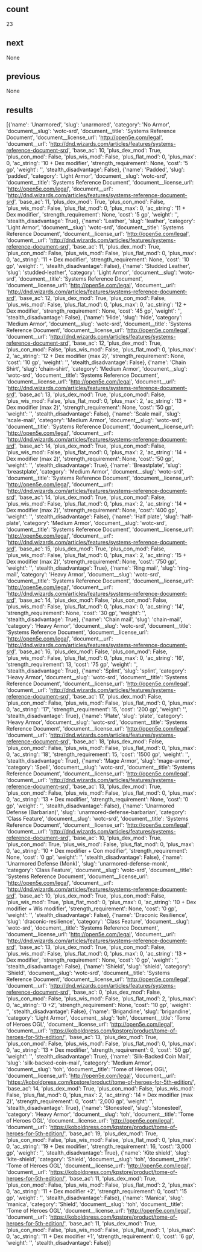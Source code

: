## count
23
## next
None
## previous
None
## results
[{'name': 'Unarmored', 'slug': 'unarmored', 'category': 'No Armor', 'document__slug': 'wotc-srd', 'document__title': 'Systems Reference Document', 'document__license_url': 'http://open5e.com/legal', 'document__url': 'http://dnd.wizards.com/articles/features/systems-reference-document-srd', 'base_ac': 10, 'plus_dex_mod': True, 'plus_con_mod': False, 'plus_wis_mod': False, 'plus_flat_mod': 0, 'plus_max': 0, 'ac_string': '10 + Dex modifier', 'strength_requirement': None, 'cost': '5 gp', 'weight': '', 'stealth_disadvantage': False}, {'name': 'Padded', 'slug': 'padded', 'category': 'Light Armor', 'document__slug': 'wotc-srd', 'document__title': 'Systems Reference Document', 'document__license_url': 'http://open5e.com/legal', 'document__url': 'http://dnd.wizards.com/articles/features/systems-reference-document-srd', 'base_ac': 11, 'plus_dex_mod': True, 'plus_con_mod': False, 'plus_wis_mod': False, 'plus_flat_mod': 0, 'plus_max': 0, 'ac_string': '11 + Dex modifier', 'strength_requirement': None, 'cost': '5 gp', 'weight': '', 'stealth_disadvantage': True}, {'name': 'Leather', 'slug': 'leather', 'category': 'Light Armor', 'document__slug': 'wotc-srd', 'document__title': 'Systems Reference Document', 'document__license_url': 'http://open5e.com/legal', 'document__url': 'http://dnd.wizards.com/articles/features/systems-reference-document-srd', 'base_ac': 11, 'plus_dex_mod': True, 'plus_con_mod': False, 'plus_wis_mod': False, 'plus_flat_mod': 0, 'plus_max': 0, 'ac_string': '11 + Dex modifier', 'strength_requirement': None, 'cost': '10 gp', 'weight': '', 'stealth_disadvantage': False}, {'name': 'Studded Leather', 'slug': 'studded-leather', 'category': 'Light Armor', 'document__slug': 'wotc-srd', 'document__title': 'Systems Reference Document', 'document__license_url': 'http://open5e.com/legal', 'document__url': 'http://dnd.wizards.com/articles/features/systems-reference-document-srd', 'base_ac': 12, 'plus_dex_mod': True, 'plus_con_mod': False, 'plus_wis_mod': False, 'plus_flat_mod': 0, 'plus_max': 0, 'ac_string': '12 + Dex modifier', 'strength_requirement': None, 'cost': '45 gp', 'weight': '', 'stealth_disadvantage': False}, {'name': 'Hide', 'slug': 'hide', 'category': 'Medium Armor', 'document__slug': 'wotc-srd', 'document__title': 'Systems Reference Document', 'document__license_url': 'http://open5e.com/legal', 'document__url': 'http://dnd.wizards.com/articles/features/systems-reference-document-srd', 'base_ac': 12, 'plus_dex_mod': True, 'plus_con_mod': False, 'plus_wis_mod': False, 'plus_flat_mod': 0, 'plus_max': 2, 'ac_string': '12 + Dex modifier (max 2)', 'strength_requirement': None, 'cost': '10 gp', 'weight': '', 'stealth_disadvantage': False}, {'name': 'Chain Shirt', 'slug': 'chain-shirt', 'category': 'Medium Armor', 'document__slug': 'wotc-srd', 'document__title': 'Systems Reference Document', 'document__license_url': 'http://open5e.com/legal', 'document__url': 'http://dnd.wizards.com/articles/features/systems-reference-document-srd', 'base_ac': 13, 'plus_dex_mod': True, 'plus_con_mod': False, 'plus_wis_mod': False, 'plus_flat_mod': 0, 'plus_max': 2, 'ac_string': '13 + Dex modifier (max 2)', 'strength_requirement': None, 'cost': '50 gp', 'weight': '', 'stealth_disadvantage': False}, {'name': 'Scale mail', 'slug': 'scale-mail', 'category': 'Medium Armor', 'document__slug': 'wotc-srd', 'document__title': 'Systems Reference Document', 'document__license_url': 'http://open5e.com/legal', 'document__url': 'http://dnd.wizards.com/articles/features/systems-reference-document-srd', 'base_ac': 14, 'plus_dex_mod': True, 'plus_con_mod': False, 'plus_wis_mod': False, 'plus_flat_mod': 0, 'plus_max': 2, 'ac_string': '14 + Dex modifier (max 2)', 'strength_requirement': None, 'cost': '50 gp', 'weight': '', 'stealth_disadvantage': True}, {'name': 'Breastplate', 'slug': 'breastplate', 'category': 'Medium Armor', 'document__slug': 'wotc-srd', 'document__title': 'Systems Reference Document', 'document__license_url': 'http://open5e.com/legal', 'document__url': 'http://dnd.wizards.com/articles/features/systems-reference-document-srd', 'base_ac': 14, 'plus_dex_mod': True, 'plus_con_mod': False, 'plus_wis_mod': False, 'plus_flat_mod': 0, 'plus_max': 2, 'ac_string': '14 + Dex modifier (max 2)', 'strength_requirement': None, 'cost': '400 gp', 'weight': '', 'stealth_disadvantage': False}, {'name': 'Half plate', 'slug': 'half-plate', 'category': 'Medium Armor', 'document__slug': 'wotc-srd', 'document__title': 'Systems Reference Document', 'document__license_url': 'http://open5e.com/legal', 'document__url': 'http://dnd.wizards.com/articles/features/systems-reference-document-srd', 'base_ac': 15, 'plus_dex_mod': True, 'plus_con_mod': False, 'plus_wis_mod': False, 'plus_flat_mod': 0, 'plus_max': 2, 'ac_string': '15 + Dex modifier (max 2)', 'strength_requirement': None, 'cost': '750 gp', 'weight': '', 'stealth_disadvantage': True}, {'name': 'Ring mail', 'slug': 'ring-mail', 'category': 'Heavy Armor', 'document__slug': 'wotc-srd', 'document__title': 'Systems Reference Document', 'document__license_url': 'http://open5e.com/legal', 'document__url': 'http://dnd.wizards.com/articles/features/systems-reference-document-srd', 'base_ac': 14, 'plus_dex_mod': False, 'plus_con_mod': False, 'plus_wis_mod': False, 'plus_flat_mod': 0, 'plus_max': 0, 'ac_string': '14', 'strength_requirement': None, 'cost': '30 gp', 'weight': '', 'stealth_disadvantage': True}, {'name': 'Chain mail', 'slug': 'chain-mail', 'category': 'Heavy Armor', 'document__slug': 'wotc-srd', 'document__title': 'Systems Reference Document', 'document__license_url': 'http://open5e.com/legal', 'document__url': 'http://dnd.wizards.com/articles/features/systems-reference-document-srd', 'base_ac': 16, 'plus_dex_mod': False, 'plus_con_mod': False, 'plus_wis_mod': False, 'plus_flat_mod': 0, 'plus_max': 0, 'ac_string': '16', 'strength_requirement': 13, 'cost': '75 gp', 'weight': '', 'stealth_disadvantage': True}, {'name': 'Splint', 'slug': 'splint', 'category': 'Heavy Armor', 'document__slug': 'wotc-srd', 'document__title': 'Systems Reference Document', 'document__license_url': 'http://open5e.com/legal', 'document__url': 'http://dnd.wizards.com/articles/features/systems-reference-document-srd', 'base_ac': 17, 'plus_dex_mod': False, 'plus_con_mod': False, 'plus_wis_mod': False, 'plus_flat_mod': 0, 'plus_max': 0, 'ac_string': '17', 'strength_requirement': 15, 'cost': '200 gp', 'weight': '', 'stealth_disadvantage': True}, {'name': 'Plate', 'slug': 'plate', 'category': 'Heavy Armor', 'document__slug': 'wotc-srd', 'document__title': 'Systems Reference Document', 'document__license_url': 'http://open5e.com/legal', 'document__url': 'http://dnd.wizards.com/articles/features/systems-reference-document-srd', 'base_ac': 18, 'plus_dex_mod': False, 'plus_con_mod': False, 'plus_wis_mod': False, 'plus_flat_mod': 0, 'plus_max': 0, 'ac_string': '18', 'strength_requirement': 15, 'cost': '1500 gp', 'weight': '', 'stealth_disadvantage': True}, {'name': 'Mage Armor', 'slug': 'mage-armor', 'category': 'Spell', 'document__slug': 'wotc-srd', 'document__title': 'Systems Reference Document', 'document__license_url': 'http://open5e.com/legal', 'document__url': 'http://dnd.wizards.com/articles/features/systems-reference-document-srd', 'base_ac': 13, 'plus_dex_mod': True, 'plus_con_mod': False, 'plus_wis_mod': False, 'plus_flat_mod': 0, 'plus_max': 0, 'ac_string': '13 + Dex modifier', 'strength_requirement': None, 'cost': '0 gp', 'weight': '', 'stealth_disadvantage': False}, {'name': 'Unarmored Defense (Barbarian)', 'slug': 'unarmored-defense-barbarian', 'category': 'Class Feature', 'document__slug': 'wotc-srd', 'document__title': 'Systems Reference Document', 'document__license_url': 'http://open5e.com/legal', 'document__url': 'http://dnd.wizards.com/articles/features/systems-reference-document-srd', 'base_ac': 10, 'plus_dex_mod': True, 'plus_con_mod': True, 'plus_wis_mod': False, 'plus_flat_mod': 0, 'plus_max': 0, 'ac_string': '10 + Dex modifier + Con modifier', 'strength_requirement': None, 'cost': '0 gp', 'weight': '', 'stealth_disadvantage': False}, {'name': 'Unarmored Defense (Monk)', 'slug': 'unarmored-defense-monk', 'category': 'Class Feature', 'document__slug': 'wotc-srd', 'document__title': 'Systems Reference Document', 'document__license_url': 'http://open5e.com/legal', 'document__url': 'http://dnd.wizards.com/articles/features/systems-reference-document-srd', 'base_ac': 10, 'plus_dex_mod': True, 'plus_con_mod': False, 'plus_wis_mod': True, 'plus_flat_mod': 0, 'plus_max': 0, 'ac_string': '10 + Dex modifier + Wis modifier', 'strength_requirement': None, 'cost': '0 gp', 'weight': '', 'stealth_disadvantage': False}, {'name': 'Draconic Resilience', 'slug': 'draconic-resilience', 'category': 'Class Feature', 'document__slug': 'wotc-srd', 'document__title': 'Systems Reference Document', 'document__license_url': 'http://open5e.com/legal', 'document__url': 'http://dnd.wizards.com/articles/features/systems-reference-document-srd', 'base_ac': 13, 'plus_dex_mod': True, 'plus_con_mod': False, 'plus_wis_mod': False, 'plus_flat_mod': 0, 'plus_max': 0, 'ac_string': '13 + Dex modifier', 'strength_requirement': None, 'cost': '0 gp', 'weight': '', 'stealth_disadvantage': False}, {'name': 'Shield', 'slug': 'shield', 'category': 'Shield', 'document__slug': 'wotc-srd', 'document__title': 'Systems Reference Document', 'document__license_url': 'http://open5e.com/legal', 'document__url': 'http://dnd.wizards.com/articles/features/systems-reference-document-srd', 'base_ac': 0, 'plus_dex_mod': False, 'plus_con_mod': False, 'plus_wis_mod': False, 'plus_flat_mod': 2, 'plus_max': 0, 'ac_string': '0 +2', 'strength_requirement': None, 'cost': '10 gp', 'weight': '', 'stealth_disadvantage': False}, {'name': 'Brigandine', 'slug': 'brigandine', 'category': 'Light Armor', 'document__slug': 'toh', 'document__title': 'Tome of Heroes OGL', 'document__license_url': 'http://open5e.com/legal', 'document__url': 'https://koboldpress.com/kpstore/product/tome-of-heroes-for-5th-edition/', 'base_ac': 13, 'plus_dex_mod': True, 'plus_con_mod': False, 'plus_wis_mod': False, 'plus_flat_mod': 0, 'plus_max': 0, 'ac_string': '13 + Dex modifier', 'strength_requirement': 0, 'cost': '50 gp', 'weight': '', 'stealth_disadvantage': True}, {'name': 'Silk-Backed Coin Mail', 'slug': 'silk-backed-coin-mail', 'category': 'Medium Armor', 'document__slug': 'toh', 'document__title': 'Tome of Heroes OGL', 'document__license_url': 'http://open5e.com/legal', 'document__url': 'https://koboldpress.com/kpstore/product/tome-of-heroes-for-5th-edition/', 'base_ac': 14, 'plus_dex_mod': True, 'plus_con_mod': False, 'plus_wis_mod': False, 'plus_flat_mod': 0, 'plus_max': 2, 'ac_string': '14 + Dex modifier (max 2)', 'strength_requirement': 0, 'cost': '2,000 gp', 'weight': '', 'stealth_disadvantage': True}, {'name': 'Stonesteel', 'slug': 'stonesteel', 'category': 'Heavy Armor', 'document__slug': 'toh', 'document__title': 'Tome of Heroes OGL', 'document__license_url': 'http://open5e.com/legal', 'document__url': 'https://koboldpress.com/kpstore/product/tome-of-heroes-for-5th-edition/', 'base_ac': 19, 'plus_dex_mod': True, 'plus_con_mod': False, 'plus_wis_mod': False, 'plus_flat_mod': 0, 'plus_max': 0, 'ac_string': '19 + Dex modifier', 'strength_requirement': 16, 'cost': '3,000 gp', 'weight': '', 'stealth_disadvantage': True}, {'name': 'Kite shield', 'slug': 'kite-shield', 'category': 'Shield', 'document__slug': 'toh', 'document__title': 'Tome of Heroes OGL', 'document__license_url': 'http://open5e.com/legal', 'document__url': 'https://koboldpress.com/kpstore/product/tome-of-heroes-for-5th-edition/', 'base_ac': 11, 'plus_dex_mod': True, 'plus_con_mod': False, 'plus_wis_mod': False, 'plus_flat_mod': 2, 'plus_max': 0, 'ac_string': '11 + Dex modifier +2', 'strength_requirement': 0, 'cost': '15 gp', 'weight': '', 'stealth_disadvantage': False}, {'name': 'Manica', 'slug': 'manica', 'category': 'Shield', 'document__slug': 'toh', 'document__title': 'Tome of Heroes OGL', 'document__license_url': 'http://open5e.com/legal', 'document__url': 'https://koboldpress.com/kpstore/product/tome-of-heroes-for-5th-edition/', 'base_ac': 11, 'plus_dex_mod': True, 'plus_con_mod': False, 'plus_wis_mod': False, 'plus_flat_mod': 1, 'plus_max': 0, 'ac_string': '11 + Dex modifier +1', 'strength_requirement': 0, 'cost': '6 gp', 'weight': '', 'stealth_disadvantage': False}]
